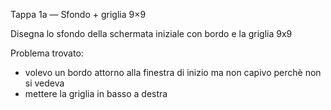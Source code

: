 Tappa 1a — Sfondo + griglia 9×9

Disegna lo sfondo della schermata iniziale con bordo e la griglia 9x9 

Problema trovato: 
- volevo un bordo attorno alla finestra di inizio ma non capivo perchè non si vedeva 
- mettere la griglia in basso a destra 

